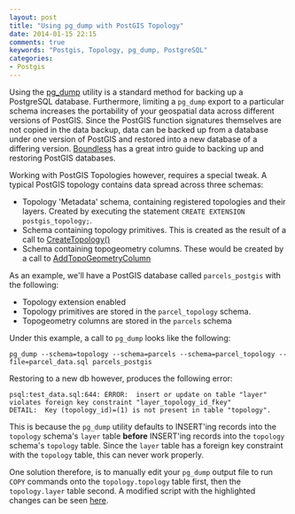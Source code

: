 ```yaml
---
layout: post
title: "Using pg_dump with PostGIS Topology"
date: 2014-01-15 22:15
comments: true
keywords: "Postgis, Topology, pg_dump, PostgreSQL"
categories:
- Postgis
---
```


Using the [pg_dump](http://www.postgresql.org/docs/0.0/static/app-pgdump.html) utility is a standard
method for backing up a PostgreSQL database. Furthermore, limiting a `pg_dump` export to a particular schema increases the portability of your geospatial data across different versions of PostGIS.
Since the PostGIS function signatures themselves are not copied in the data backup, data can be
backed up from a database under one version of PostGIS and restored into a new database of a differing version. [Boundless](http://workshops.boundlessgeo.com/postgis-intro/backup.html) has a great intro
guide to backing up and restoring PostGIS databases.

Working with PostGIS Topologies however, requires a special tweak. <!-- more --> A typical PostGIS topology contains
data spread across three schemas:

- Topology 'Metadata' schema, containing registered topologies and their layers.
Created by executing the statement `CREATE EXTENSION postgis_topology;`.
- Schema containing topology primitives. This is created as the result of a call to
[CreateTopology()](http://postgis.net/docs/CreateTopology.html)
- Schema containing topogeometry columns. These would be created by a call to
[AddTopoGeometryColumn](http://postgis.net/docs/AddTopoGeometryColumn.html)

As an example, we'll have a PostGIS database called `parcels_postgis` with the following:

- Topology extension enabled
- Topology primitives are stored in the `parcel_topology` schema.
- Topogeometry columns are stored in the `parcels` schema

Under this example, a call to `pg_dump` looks like the following:

```
pg_dump --schema=topology --schema=parcels --schema=parcel_topology --file=parcel_data.sql parcels_postgis 
```

Restoring to a new db however, produces the following error:

```
psql:test_data.sql:644: ERROR:  insert or update on table "layer" violates foreign key constraint "layer_topology_id_fkey"
DETAIL:  Key (topology_id)=(1) is not present in table "topology".
```

This is because the `pg_dump` utility defaults to INSERT'ing records into the `topology` schema's
`layer` table **before** INSERT'ing records into the `topology` schema's `topology` table. Since
the `layer` table has a foreign key constraint with the `topology` table, this can never work properly.

One solution therefore, is to manually edit your `pg_dump` output file to run `COPY` commands onto
the `topology.topology` table first, then the `topology.layer` table second. A modified script with
the highlighted changes can be seen [here](https://github.com/mattmakesmaps/travis-postgis-test/blob/master/test_data.sql#L633-L651).